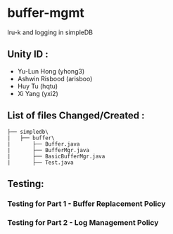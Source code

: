 # buffer-mgmt
lru-k and logging in simpleDB

## Unity ID :

+ Yu-Lun Hong (yhong3)
+ Ashwin Risbood (arisboo)
+ Huy Tu (hqtu)
+ Xi Yang (yxi2)

## List of files Changed/Created :

```
├── simpledb\
|   ├── buffer\ 
|       ├── Buffer.java
|       ├── BufferMgr.java
|       ├── BasicBufferMgr.java
|       ├── Test.java
```

## Testing: 
### Testing for Part 1 - Buffer Replacement Policy

### Testing for Part 2 - Log Management Policy

